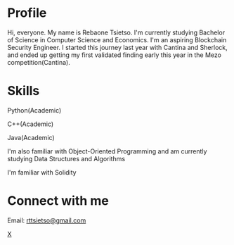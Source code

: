 # Profile
Hi, everyone. My name is Rebaone Tsietso. I'm currently studying Bachelor of Science in Computer Science and Economics. I'm an aspiring Blockchain Security Engineer. I started this journey last year with Cantina and Sherlock, and ended up getting my first validated finding early this year in the Mezo competition(Cantina). 

# Skills
Python(Academic)

C++(Academic)

Java(Academic)

I'm also familiar with Object-Oriented Programming and am currently studying Data Structures and Algorithms

I'm familiar with Solidity 

# Connect with me
Email: rttsietso@gmail.com

[X](https://x.com/rttsietso)

